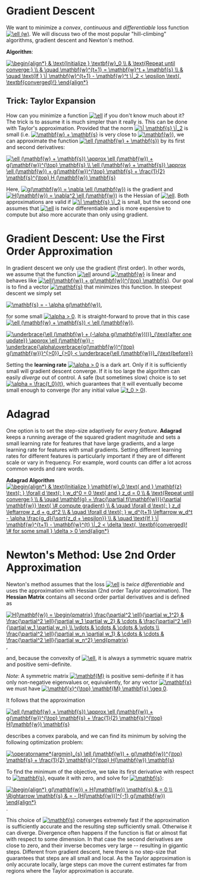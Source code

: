 # Gradient Descent

We want to minimize a *convex*, *continuous* and *differentiable* loss function <a href="https://www.codecogs.com/eqnedit.php?latex=\ell&space;(w)" target="_blank"><img src="https://latex.codecogs.com/gif.latex?\ell&space;(w)" title="\ell (w)" /></a>. We will discuss two of the most popular "hill-climbing" algorithms, gradient descent and Newton's method.

**Algorithm**:

<a href="https://www.codecogs.com/eqnedit.php?latex=\begin{align*}&space;&&space;\text{Initialize&space;}&space;\textbf{w}_0&space;\\&space;&&space;\text{Repeat&space;until&space;converge:}&space;\\&space;&&space;\quad&space;\mathbf{w}^{t&plus;1}&space;=&space;\mathbf{w}^t&space;&plus;&space;\mathbf{s}&space;\\&space;&&space;\quad&space;\text{If&space;}&space;\|&space;\mathbf{w}^{t&plus;1}&space;-&space;\mathbf{w}^t&space;\|_2&space;<&space;\epsilon&space;\text{,&space;\textbf{converged}!}&space;\end{align*}" target="_blank"><img src="https://latex.codecogs.com/gif.latex?\begin{align*}&space;&&space;\text{Initialize&space;}&space;\textbf{w}_0&space;\\&space;&&space;\text{Repeat&space;until&space;converge:}&space;\\&space;&&space;\quad&space;\mathbf{w}^{t&plus;1}&space;=&space;\mathbf{w}^t&space;&plus;&space;\mathbf{s}&space;\\&space;&&space;\quad&space;\text{If&space;}&space;\|&space;\mathbf{w}^{t&plus;1}&space;-&space;\mathbf{w}^t&space;\|_2&space;<&space;\epsilon&space;\text{,&space;\textbf{converged}!}&space;\end{align*}" title="\begin{align*} & \text{Initialize } \textbf{w}_0 \\ & \text{Repeat until converge:} \\ & \quad \mathbf{w}^{t+1} = \mathbf{w}^t + \mathbf{s} \\ & \quad \text{If } \| \mathbf{w}^{t+1} - \mathbf{w}^t \|_2 < \epsilon \text{, \textbf{converged}!} \end{align*}" /></a>

## Trick: Taylor Expansion

How can you minimize a function <a href="https://www.codecogs.com/eqnedit.php?latex=\ell" target="_blank"><img src="https://latex.codecogs.com/gif.latex?\ell" title="\ell" /></a> if you don't know much about it? The trick is to assume it is much simpler than it really is. This can be done with Taylor's approximation. Provided that the norm <a href="https://www.codecogs.com/eqnedit.php?latex=\|&space;\mathbf{s}&space;\|_2" target="_blank"><img src="https://latex.codecogs.com/gif.latex?\|&space;\mathbf{s}&space;\|_2" title="\| \mathbf{s} \|_2" /></a> is small (i.e. <a href="https://www.codecogs.com/eqnedit.php?latex=\mathbf{w}&space;&plus;&space;\mathbf{s}" target="_blank"><img src="https://latex.codecogs.com/gif.latex?\mathbf{w}&space;&plus;&space;\mathbf{s}" title="\mathbf{w} + \mathbf{s}" /></a> is very close to <a href="https://www.codecogs.com/eqnedit.php?latex=\mathbf{w}" target="_blank"><img src="https://latex.codecogs.com/gif.latex?\mathbf{w}" title="\mathbf{w}" /></a>), we can approximate the function <a href="https://www.codecogs.com/eqnedit.php?latex=\ell&space;(\mathbf{w}&space;&plus;&space;\mathbf{s})" target="_blank"><img src="https://latex.codecogs.com/gif.latex?\ell&space;(\mathbf{w}&space;&plus;&space;\mathbf{s})" title="\ell (\mathbf{w} + \mathbf{s})" /></a> by its first and second derivatives:

<a href="https://www.codecogs.com/eqnedit.php?latex=\ell&space;(\mathbf{w}&space;&plus;&space;\mathbf{s})&space;\approx&space;\ell&space;(\mathbf{w})&space;&plus;&space;g(\mathbf{w})^{\top}&space;\mathbf{s}&space;\\&space;\ell&space;(\mathbf{w}&space;&plus;&space;\mathbf{s})&space;\approx&space;\ell&space;(\mathbf{w})&space;&plus;&space;g(\mathbf{w})^{\top}&space;\mathbf{s}&space;&plus;&space;\frac{1}{2}&space;\mathbf{s}^{\top}&space;H&space;(\mathbf{w})&space;\mathbf{s}" target="_blank"><img src="https://latex.codecogs.com/gif.latex?\ell&space;(\mathbf{w}&space;&plus;&space;\mathbf{s})&space;\approx&space;\ell&space;(\mathbf{w})&space;&plus;&space;g(\mathbf{w})^{\top}&space;\mathbf{s}&space;\\&space;\ell&space;(\mathbf{w}&space;&plus;&space;\mathbf{s})&space;\approx&space;\ell&space;(\mathbf{w})&space;&plus;&space;g(\mathbf{w})^{\top}&space;\mathbf{s}&space;&plus;&space;\frac{1}{2}&space;\mathbf{s}^{\top}&space;H&space;(\mathbf{w})&space;\mathbf{s}" title="\ell (\mathbf{w} + \mathbf{s}) \approx \ell (\mathbf{w}) + g(\mathbf{w})^{\top} \mathbf{s} \\ \ell (\mathbf{w} + \mathbf{s}) \approx \ell (\mathbf{w}) + g(\mathbf{w})^{\top} \mathbf{s} + \frac{1}{2} \mathbf{s}^{\top} H (\mathbf{w}) \mathbf{s}" /></a>

Here, <a href="https://www.codecogs.com/eqnedit.php?latex=g(\mathbf{w})&space;=&space;\nabla&space;\ell&space;(\mathbf{w})" target="_blank"><img src="https://latex.codecogs.com/gif.latex?g(\mathbf{w})&space;=&space;\nabla&space;\ell&space;(\mathbf{w})" title="g(\mathbf{w}) = \nabla \ell (\mathbf{w})" /></a> is the gradient and <a href="https://www.codecogs.com/eqnedit.php?latex=H(\mathbf{w})&space;=&space;\nabla^2&space;\ell&space;(\mathbf{w})" target="_blank"><img src="https://latex.codecogs.com/gif.latex?H(\mathbf{w})&space;=&space;\nabla^2&space;\ell&space;(\mathbf{w})" title="H(\mathbf{w}) = \nabla^2 \ell (\mathbf{w})" /></a> is the Hessian of <a href="https://www.codecogs.com/eqnedit.php?latex=\ell" target="_blank"><img src="https://latex.codecogs.com/gif.latex?\ell" title="\ell" /></a>. Both approximations are valid if <a href="https://www.codecogs.com/eqnedit.php?latex=\|&space;\mathbf{s}&space;\|_2" target="_blank"><img src="https://latex.codecogs.com/gif.latex?\|&space;\mathbf{s}&space;\|_2" title="\| \mathbf{s} \|_2" /></a> is small, but the second one assumes that <a href="https://www.codecogs.com/eqnedit.php?latex=\ell" target="_blank"><img src="https://latex.codecogs.com/gif.latex?\ell" title="\ell" /></a> is *twice* differentiable and is more expensive to compute but also more accurate than only using gradient.

# Gradient Descent: Use the First Order Approximation

In gradient descent we only use the gradient (first order). In other words, we assume that the function <a href="https://www.codecogs.com/eqnedit.php?latex=\ell" target="_blank"><img src="https://latex.codecogs.com/gif.latex?\ell" title="\ell" /></a> around <a href="https://www.codecogs.com/eqnedit.php?latex=\mathbf{w}" target="_blank"><img src="https://latex.codecogs.com/gif.latex?\mathbf{w}" title="\mathbf{w}" /></a> is linear and behaves like <a href="https://www.codecogs.com/eqnedit.php?latex=\ell(\mathbf{w})&space;&plus;&space;g(\mathbf{w})^{\top}&space;\mathbf{s}" target="_blank"><img src="https://latex.codecogs.com/gif.latex?\ell(\mathbf{w})&space;&plus;&space;g(\mathbf{w})^{\top}&space;\mathbf{s}" title="\ell(\mathbf{w}) + g(\mathbf{w})^{\top} \mathbf{s}" /></a>. Our goal is to find a vector <a href="https://www.codecogs.com/eqnedit.php?latex=\mathbf{s}" target="_blank"><img src="https://latex.codecogs.com/gif.latex?\mathbf{s}" title="\mathbf{s}" /></a> that minimizes this function. In steepest descent we simply set

<a href="https://www.codecogs.com/eqnedit.php?latex=\mathbf{s}&space;=&space;-&space;\alpha&space;g(\mathbf{w})" target="_blank"><img src="https://latex.codecogs.com/gif.latex?\mathbf{s}&space;=&space;-&space;\alpha&space;g(\mathbf{w})" title="\mathbf{s} = - \alpha g(\mathbf{w})" /></a>,

for some small <a href="https://www.codecogs.com/eqnedit.php?latex=\alpha&space;>&space;0" target="_blank"><img src="https://latex.codecogs.com/gif.latex?\alpha&space;>&space;0" title="\alpha > 0" /></a>. It is straight-forward to prove that in this case <a href="https://www.codecogs.com/eqnedit.php?latex=\ell&space;(\mathbf{w}&space;&plus;&space;\mathbf{s})&space;<&space;\ell&space;(\mathbf{w})" target="_blank"><img src="https://latex.codecogs.com/gif.latex?\ell&space;(\mathbf{w}&space;&plus;&space;\mathbf{s})&space;<&space;\ell&space;(\mathbf{w})" title="\ell (\mathbf{w} + \mathbf{s}) < \ell (\mathbf{w})" /></a>.

<a href="https://www.codecogs.com/eqnedit.php?latex=\underbrace{\ell&space;(\mathbf{w}&space;&plus;&space;(-\alpha&space;g(\mathbf{w})))}_{\text{after&space;one&space;update}}&space;\approx&space;\ell&space;(\mathbf{w})&space;-&space;\underbrace{\alpha\overbrace{g(\mathbf{w})^{\top}&space;g(\mathbf{w})}^{>0}}_{>0}&space;<&space;\underbrace{\ell&space;(\mathbf{w})}_{\text{before}}" target="_blank"><img src="https://latex.codecogs.com/gif.latex?\underbrace{\ell&space;(\mathbf{w}&space;&plus;&space;(-\alpha&space;g(\mathbf{w})))}_{\text{after&space;one&space;update}}&space;\approx&space;\ell&space;(\mathbf{w})&space;-&space;\underbrace{\alpha\overbrace{g(\mathbf{w})^{\top}&space;g(\mathbf{w})}^{>0}}_{>0}&space;<&space;\underbrace{\ell&space;(\mathbf{w})}_{\text{before}}" title="\underbrace{\ell (\mathbf{w} + (-\alpha g(\mathbf{w})))}_{\text{after one update}} \approx \ell (\mathbf{w}) - \underbrace{\alpha\overbrace{g(\mathbf{w})^{\top} g(\mathbf{w})}^{>0}}_{>0} < \underbrace{\ell (\mathbf{w})}_{\text{before}}" /></a>

Setting the **learning rate** <a href="https://www.codecogs.com/eqnedit.php?latex=\alpha&space;>&space;0" target="_blank"><img src="https://latex.codecogs.com/gif.latex?\alpha&space;>&space;0" title="\alpha > 0" /></a> is  a dark art. Only if it is sufficiently small will gradient descent converge. If it is too large the algorithm can easily *diverge* out of control. A safe (but sometimes slow) choice is to set <a href="https://www.codecogs.com/eqnedit.php?latex=\alpha&space;=&space;\frac{t_0}{t}" target="_blank"><img src="https://latex.codecogs.com/gif.latex?\alpha&space;=&space;\frac{t_0}{t}" title="\alpha = \frac{t_0}{t}" /></a>, which guarantees that it will eventually become small enough to converge (for any initial value <a href="https://www.codecogs.com/eqnedit.php?latex=t_0&space;>&space;0" target="_blank"><img src="https://latex.codecogs.com/gif.latex?t_0&space;>&space;0" title="t_0 > 0" /></a>).

# Adagrad

One option is to set the step-size adaptively for *every feature*. **Adagrad** keeps a running average of the squared gradient magnitude and sets a small learning rate for features that have large gradients, and a large learning rate for features with small gradients. Setting different learning rates for different features is particularly important if they are of different scale or vary in frequency. For example, word counts can differ a lot across common words and rare words.

**Adagrad Algorithm**
<a href="https://www.codecogs.com/eqnedit.php?latex=\begin{align*}&space;&&space;\text{Initialize&space;}&space;\mathbf{w}_0&space;\text{&space;and&space;}&space;\mathbf{z}&space;\text{:&space;}&space;\forall&space;d&space;\text{:&space;}&space;w_d^0&space;=&space;0&space;\text{&space;and&space;}&space;z_d&space;=&space;0&space;\\&space;&&space;\text{Repeat&space;until&space;converge:}&space;\\&space;&&space;\quad&space;\mathbf{g}&space;=&space;\frac{\partial&space;f(\mathbf{w})}{\partial&space;\mathbf{w}}&space;\text{&space;\&hash;&space;compute&space;gradient}&space;\\&space;&&space;\quad&space;\forall&space;d&space;\text{:&space;}&space;z_d&space;\leftarrow&space;z_d&space;&plus;&space;g_d^2&space;\\&space;&&space;\quad&space;\forall&space;d&space;\text{:&space;}&space;w_d^{t&plus;1}&space;\leftarrow&space;w_d^t&space;-&space;\alpha&space;\frac{g_d}{\sqrt{z_d&space;&plus;&space;\epsilon}}&space;\\&space;&&space;\quad&space;\text{If&space;}&space;\|&space;\mathbf{w}^{t&plus;1}&space;-&space;\mathbf{w}^{t}&space;\|_2&space;<&space;\delta&space;\text{,&space;\textbf{converged}!&space;\&hash;&space;for&space;some&space;small&space;}&space;\delta&space;>&space;0&space;\end{align*}" target="_blank"><img src="https://latex.codecogs.com/gif.latex?\begin{align*}&space;&&space;\text{Initialize&space;}&space;\mathbf{w}_0&space;\text{&space;and&space;}&space;\mathbf{z}&space;\text{:&space;}&space;\forall&space;d&space;\text{:&space;}&space;w_d^0&space;=&space;0&space;\text{&space;and&space;}&space;z_d&space;=&space;0&space;\\&space;&&space;\text{Repeat&space;until&space;converge:}&space;\\&space;&&space;\quad&space;\mathbf{g}&space;=&space;\frac{\partial&space;f(\mathbf{w})}{\partial&space;\mathbf{w}}&space;\text{&space;\&hash;&space;compute&space;gradient}&space;\\&space;&&space;\quad&space;\forall&space;d&space;\text{:&space;}&space;z_d&space;\leftarrow&space;z_d&space;&plus;&space;g_d^2&space;\\&space;&&space;\quad&space;\forall&space;d&space;\text{:&space;}&space;w_d^{t&plus;1}&space;\leftarrow&space;w_d^t&space;-&space;\alpha&space;\frac{g_d}{\sqrt{z_d&space;&plus;&space;\epsilon}}&space;\\&space;&&space;\quad&space;\text{If&space;}&space;\|&space;\mathbf{w}^{t&plus;1}&space;-&space;\mathbf{w}^{t}&space;\|_2&space;<&space;\delta&space;\text{,&space;\textbf{converged}!&space;\&hash;&space;for&space;some&space;small&space;}&space;\delta&space;>&space;0&space;\end{align*}" title="\begin{align*} & \text{Initialize } \mathbf{w}_0 \text{ and } \mathbf{z} \text{: } \forall d \text{: } w_d^0 = 0 \text{ and } z_d = 0 \\ & \text{Repeat until converge:} \\ & \quad \mathbf{g} = \frac{\partial f(\mathbf{w})}{\partial \mathbf{w}} \text{ \# compute gradient} \\ & \quad \forall d \text{: } z_d \leftarrow z_d + g_d^2 \\ & \quad \forall d \text{: } w_d^{t+1} \leftarrow w_d^t - \alpha \frac{g_d}{\sqrt{z_d + \epsilon}} \\ & \quad \text{If } \| \mathbf{w}^{t+1} - \mathbf{w}^{t} \|_2 < \delta \text{, \textbf{converged}! \# for some small } \delta > 0 \end{align*}" /></a>

# Newton's Method: Use 2nd Order Approximation

Newton's method assumes that the loss <a href="https://www.codecogs.com/eqnedit.php?latex=\ell" target="_blank"><img src="https://latex.codecogs.com/gif.latex?\ell" title="\ell" /></a> is *twice differentiable* and uses the approximation with Hessian (2nd order Taylor approximation). The **Hessian Matrix** contains all second order partial derivatives and is defined as

<a href="https://www.codecogs.com/eqnedit.php?latex=H(\mathbf{w})&space;=&space;\begin{pmatrix}&space;\frac{\partial^2&space;\ell}{\partial&space;w_1^2}&space;&&space;\frac{\partial^2&space;\ell}{\partial&space;w_1&space;\partial&space;w_2}&space;&&space;\cdots&space;&&space;\frac{\partial^2&space;\ell}{\partial&space;w_1&space;\partial&space;w_n}&space;\\&space;\vdots&space;&&space;\cdots&space;&&space;\cdots&space;&&space;\vdots&space;\\&space;\frac{\partial^2&space;\ell}{\partial&space;w_n&space;\partial&space;w_1}&space;&&space;\cdots&space;&&space;\cdots&space;&&space;\frac{\partial^2&space;\ell}{\partial&space;w_n^2}&space;\end{pmatrix}" target="_blank"><img src="https://latex.codecogs.com/gif.latex?H(\mathbf{w})&space;=&space;\begin{pmatrix}&space;\frac{\partial^2&space;\ell}{\partial&space;w_1^2}&space;&&space;\frac{\partial^2&space;\ell}{\partial&space;w_1&space;\partial&space;w_2}&space;&&space;\cdots&space;&&space;\frac{\partial^2&space;\ell}{\partial&space;w_1&space;\partial&space;w_n}&space;\\&space;\vdots&space;&&space;\cdots&space;&&space;\cdots&space;&&space;\vdots&space;\\&space;\frac{\partial^2&space;\ell}{\partial&space;w_n&space;\partial&space;w_1}&space;&&space;\cdots&space;&&space;\cdots&space;&&space;\frac{\partial^2&space;\ell}{\partial&space;w_n^2}&space;\end{pmatrix}" title="H(\mathbf{w}) = \begin{pmatrix} \frac{\partial^2 \ell}{\partial w_1^2} & \frac{\partial^2 \ell}{\partial w_1 \partial w_2} & \cdots & \frac{\partial^2 \ell}{\partial w_1 \partial w_n} \\ \vdots & \cdots & \cdots & \vdots \\ \frac{\partial^2 \ell}{\partial w_n \partial w_1} & \cdots & \cdots & \frac{\partial^2 \ell}{\partial w_n^2} \end{pmatrix}" /></a>,

and, because the convexity of <a href="https://www.codecogs.com/eqnedit.php?latex=\ell" target="_blank"><img src="https://latex.codecogs.com/gif.latex?\ell" title="\ell" /></a>, it is always a symmetric square matrix and positive semi-definite.

*Note*: A symmetric matrix <a href="https://www.codecogs.com/eqnedit.php?latex=\mathbf{M}" target="_blank"><img src="https://latex.codecogs.com/gif.latex?\mathbf{M}" title="\mathbf{M}" /></a> is positive semi-definite if it has only non-negative eigenvalues or, equivalently, for any vector <a href="https://www.codecogs.com/eqnedit.php?latex=\mathbf{x}" target="_blank"><img src="https://latex.codecogs.com/gif.latex?\mathbf{x}" title="\mathbf{x}" /></a> we must have <a href="https://www.codecogs.com/eqnedit.php?latex=\mathbf{x}^{\top}&space;\mathbf{M}&space;\mathbf{x}&space;\geq&space;0" target="_blank"><img src="https://latex.codecogs.com/gif.latex?\mathbf{x}^{\top}&space;\mathbf{M}&space;\mathbf{x}&space;\geq&space;0" title="\mathbf{x}^{\top} \mathbf{M} \mathbf{x} \geq 0" /></a>.

It follows that the approximation

<a href="https://www.codecogs.com/eqnedit.php?latex=\ell&space;(\mathbf{w}&space;&plus;&space;\mathbf{s})&space;\approx&space;\ell&space;(\mathbf{w})&space;&plus;&space;g(\mathbf{w})^{\top}&space;\mathbf{s}&space;&plus;&space;\frac{1}{2}&space;\mathbf{s}^{\top}&space;H(\mathbf{w})&space;\mathbf{s}" target="_blank"><img src="https://latex.codecogs.com/gif.latex?\ell&space;(\mathbf{w}&space;&plus;&space;\mathbf{s})&space;\approx&space;\ell&space;(\mathbf{w})&space;&plus;&space;g(\mathbf{w})^{\top}&space;\mathbf{s}&space;&plus;&space;\frac{1}{2}&space;\mathbf{s}^{\top}&space;H(\mathbf{w})&space;\mathbf{s}" title="\ell (\mathbf{w} + \mathbf{s}) \approx \ell (\mathbf{w}) + g(\mathbf{w})^{\top} \mathbf{s} + \frac{1}{2} \mathbf{s}^{\top} H(\mathbf{w}) \mathbf{s}" /></a>

describes a convex parabola, and we can find its minimum by solving the following optimization problem:

<a href="https://www.codecogs.com/eqnedit.php?latex=\operatorname*{argmin}_{s}&space;\ell&space;(\mathbf{w})&space;&plus;&space;g(\mathbf{w})^{\top}&space;\mathbf{s}&space;&plus;&space;\frac{1}{2}&space;\mathbf{s}^{\top}&space;H(\mathbf{w})&space;\mathbf{s}" target="_blank"><img src="https://latex.codecogs.com/gif.latex?\operatorname*{argmin}_{s}&space;\ell&space;(\mathbf{w})&space;&plus;&space;g(\mathbf{w})^{\top}&space;\mathbf{s}&space;&plus;&space;\frac{1}{2}&space;\mathbf{s}^{\top}&space;H(\mathbf{w})&space;\mathbf{s}" title="\operatorname*{argmin}_{s} \ell (\mathbf{w}) + g(\mathbf{w})^{\top} \mathbf{s} + \frac{1}{2} \mathbf{s}^{\top} H(\mathbf{w}) \mathbf{s}" /></a>

To find the minimum of the objective, we take its first derivative with respect to <a href="https://www.codecogs.com/eqnedit.php?latex=\mathbf{s}" target="_blank"><img src="https://latex.codecogs.com/gif.latex?\mathbf{s}" title="\mathbf{s}" /></a>, equate it with zero, and solve for <a href="https://www.codecogs.com/eqnedit.php?latex=\mathbf{s}" target="_blank"><img src="https://latex.codecogs.com/gif.latex?\mathbf{s}" title="\mathbf{s}" /></a>:

<a href="https://www.codecogs.com/eqnedit.php?latex=\begin{align*}&space;g(\mathbf{w})&space;&plus;&space;H(\mathbf{w})&space;\mathbf{s}&space;&&space;=&space;0&space;\\&space;\Rightarrow&space;\mathbf{s}&space;&&space;=&space;-&space;[H(\mathbf{w})]^{-1}&space;g(\mathbf{w})&space;\end{align*}" target="_blank"><img src="https://latex.codecogs.com/gif.latex?\begin{align*}&space;g(\mathbf{w})&space;&plus;&space;H(\mathbf{w})&space;\mathbf{s}&space;&&space;=&space;0&space;\\&space;\Rightarrow&space;\mathbf{s}&space;&&space;=&space;-&space;[H(\mathbf{w})]^{-1}&space;g(\mathbf{w})&space;\end{align*}" title="\begin{align*} g(\mathbf{w}) + H(\mathbf{w}) \mathbf{s} & = 0 \\ \Rightarrow \mathbf{s} & = - [H(\mathbf{w})]^{-1} g(\mathbf{w}) \end{align*}" /></a>.

This choice of <a href="https://www.codecogs.com/eqnedit.php?latex=\mathbf{s}" target="_blank"><img src="https://latex.codecogs.com/gif.latex?\mathbf{s}" title="\mathbf{s}" /></a> converges extremely fast if the approximation is sufficiently accurate and the resulting step sufficiently small. Otherwise it can diverge. Divergence often happens if the function is flat or almost flat with respect to some dimension. In that case the second derivatives are close to zero, and their inverse becomes very large -- resulting in gigantic steps. Different from gradient descent, here there is no step-size that guarantees that steps are all small and local. As the Taylor approximation is only accurate locally, large steps can move the current estimates far from regions where the Taylor approximation is accurate.


































